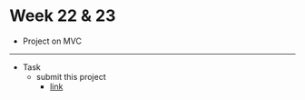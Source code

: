 # Week 22 & 23
   - Project on MVC 
---
- Task
    - submit this project
        - [link](https://docs.google.com/document/d/1Q044W4iPZBOMwXZG6WSmPjkuGC4uqu-8LzROlCEgweI/edit?usp=sharing)
